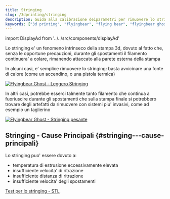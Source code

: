 ```yaml
---
title: Stringing
slug: /3dprinting/stringing
description: Guida alla calibrazione deiparametri per rimuovere lo stringing per filamenti PLA, PETG, ABS per la stampante 3d Flyingbear Ghost
keywords: ["3d printing", "flyingbear", "flying bear", "flyingbear ghost", "calibration", "stringing", "cura", "cura 3d printing", "cura stringing", "ideamaker", "ideamaker stringing"]
---
```

import DisplayAd from '../../src/components/displayAd'


<script async src="//pagead2.googlesyndication.com/pagead/js/adsbygoogle.js"></script>

Lo stringing e' un fenomeno intrinseco della stampa 3d, dovuto al fatto che, senza le opportune precauzioni, durante gli spostamenti il filamento continuera' a colare, rimanendo attaccato alla parete esterna della stampa

In alcuni casi, e' semplice rimuovere lo stringing: basta avvicinare una fonte di calore (come un accendino, o una pistola termica)

[ ![Flyingbear Ghost - Leggero Stringing](/img/stringing/stringingLight.jpg) ](/img/stringing/stringingLight.jpg)


In altri casi, potrebbe esserci talmente tanto filamento che continua a fuoriuscire durante gli spostamenti che sulla stampa finale si potrebbero trovare degli artefatti da rimuovere con sistemi piu' invasivi, come ad esempio un taglierino

[ ![Flyingbear Ghost - Stringing pesante](/img/stringing/stringing.jpg) ](/img/stringing/stringing.jpg)

<DisplayAd/>

## Stringing - Cause Principali {#stringing---cause-principali}

Lo stringing puo' essere dovuto a:

* temperatura di estrusione eccessivamente elevata
* insufficiente velocita' di ritrazione
* insufficiente distanza di ritrazione
* insufficiente velocita' degli spostamenti



[Test per lo stringing - STL](https://www.thingiverse.com/thing:2080224)
